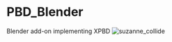 # PBD_Blender
Blender add-on implementing XPBD 
![suzanne_collide](https://github.com/user-attachments/assets/1fc0bf24-a989-49b6-a64b-3e3a4cdf8981)
